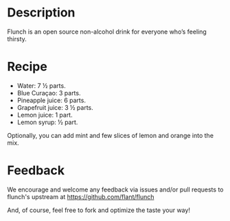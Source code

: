 # Description
Flunch is an open source non-alcohol drink for everyone who’s feeling thirsty.

# Recipe
* Water: 7 ½ parts.
* Blue Curaçao: 3 parts.
* Pineapple juice: 6 parts.
* Grapefruit juice: 3 ½ parts.
* Lemon juice: 1 part.
* Lemon syrup: ½ part.

Optionally, you can add mint and few slices of lemon and orange into the mix.

# Feedback
We encourage and welcome any feedback via issues and/or pull requests to flunch's upstream at https://github.com/flant/flunch

And, of course, feel free to fork and optimize the taste your way!
